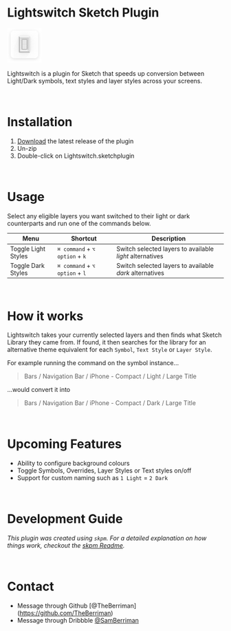 # Lightswitch Sketch Plugin

![GIF of Lightswitch usage](./assets/documentation-images/lightswitch-plugin-icon.png "GIF of Lightswitch usage")

Lightswitch is a plugin for Sketch that speeds up conversion between Light/Dark symbols, text styles and layer styles across your screens.

&nbsp;
# Installation

1. [Download](../../releases/latest/download/Lightswitch.sketchplugin.zip) the latest release of the plugin
2. Un-zip
3. Double-click on Lightswitch.sketchplugin

&nbsp;
# Usage

Select any eligible layers you want switched to their light or dark counterparts and run one of the commands below.

| Menu                          | Shortcut                          | Description                                             |
| ------------------------------| ----------------------------------| --------------------------------------------------------|
| Toggle Light Styles           | `⌘ command` + `⌥ option` + `k`    | Switch selected layers to available *light* alternatives|
| Toggle Dark Styles            | `⌘ command` + `⌥ option` + `l`    | Switch selected layers to available *dark* alternatives |

&nbsp;
# How it works

Lightswitch takes your currently selected layers and then finds what Sketch Library they came from. If found, it then searches for the library for an alternative theme equivalent for each `Symbol`, `Text Style` or `Layer Style`.

For example running the command on the symbol instance...
> Bars / Navigation Bar / iPhone - Compact / Light / Large Title

...would convert it into
> Bars / Navigation Bar / iPhone - Compact / Dark / Large Title

&nbsp;
# Upcoming Features
- Ability to configure background colours
- Toggle Symbols, Overrides, Layer Styles or Text styles on/off
- Support for custom naming such as `1 Light` = `2 Dark`

&nbsp;
# Development Guide

_This plugin was created using `skpm`. For a detailed explanation on how things work, checkout the [skpm Readme](https://github.com/skpm/skpm/blob/master/README.md)._

&nbsp;
# Contact

* Message through Github [@TheBerriman] (https://github.com/TheBerriman)
* Message through Dribbble [@SamBerriman](https://dribbble.com/samberriman)
